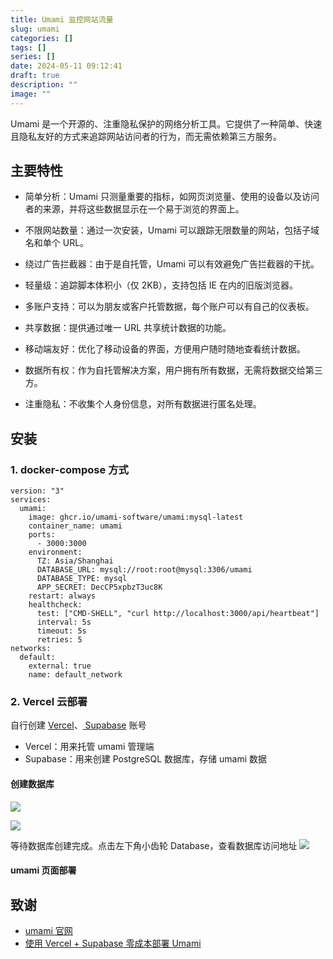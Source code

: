 ```yaml
---
title: Umami 监控网站流量
slug: umami
categories: []
tags: []
series: []
date: 2024-05-11 09:12:41
draft: true
description: ""
image: ""
---
```


Umami 是一个开源的、注重隐私保护的网络分析工具。它提供了一种简单、快速且隐私友好的方式来追踪网站访问者的行为，而无需依赖第三方服务。

<!--more-->

## 主要特性

- 简单分析：Umami 只测量重要的指标，如网页浏览量、使用的设备以及访问者的来源，并将这些数据显示在一个易于浏览的界面上。

- 不限网站数量：通过一次安装，Umami 可以跟踪无限数量的网站，包括子域名和单个 URL。

- 绕过广告拦截器：由于是自托管，Umami 可以有效避免广告拦截器的干扰。

- 轻量级：追踪脚本体积小（仅 2KB），支持包括 IE 在内的旧版浏览器。

- 多账户支持：可以为朋友或客户托管数据，每个账户可以有自己的仪表板。

- 共享数据：提供通过唯一 URL 共享统计数据的功能。

- 移动端友好：优化了移动设备的界面，方便用户随时随地查看统计数据。

- 数据所有权：作为自托管解决方案，用户拥有所有数据，无需将数据交给第三方。

- 注重隐私：不收集个人身份信息，对所有数据进行匿名处理。

## 安装

### 1. docker-compose 方式

```
version: "3"
services:
  umami:
    image: ghcr.io/umami-software/umami:mysql-latest
    container_name: umami
    ports:
      - 3000:3000
    environment:
      TZ: Asia/Shanghai
      DATABASE_URL: mysql://root:root@mysql:3306/umami
      DATABASE_TYPE: mysql
      APP_SECRET: DecCP5xpbzT3uc8K
    restart: always
    healthcheck:
      test: ["CMD-SHELL", "curl http://localhost:3000/api/heartbeat"]
      interval: 5s
      timeout: 5s
      retries: 5
networks:
  default:
    external: true
    name: default_network

```

### 2. Vercel 云部署
自行创建 [Vercel](https://vercel.com/)、[ Supabase](https://supabase.com/) 账号
-  Vercel：用来托管 umami 管理端
- Supabase：用来创建 PostgreSQL 数据库，存储 umami 数据

#### 创建数据库

![](https://r.xulinfeng.xyz/linden/2024/05/0be73db1e97f2621e9d646dfd4576be3.png)

![](https://r.xulinfeng.xyz/linden/2024/05/7676b47c95a4768dac8f4d633f6c3b3f.png)

等待数据库创建完成。点击左下角小齿轮 Database，查看数据库访问地址
![](https://r.xulinfeng.xyz/linden/2024/05/4ab2d4440ea5ce815567db5e72806739.png)


#### umami 页面部署




## 致谢

- [umami 官网](https://umami.is/)
- [使用 Vercel + Supabase 零成本部署 Umami](https://yinji.org/5018.html)
